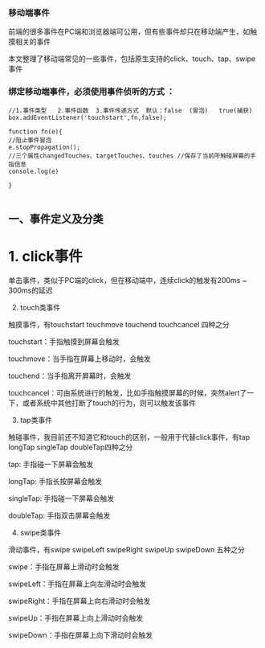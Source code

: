 ### 移动端事件

前端的很多事件在PC端和浏览器端可公用，但有些事件却只在移动端产生，如触摸相关的事件

本文整理了移动端常见的一些事件，包括原生支持的click、touch、tap、swipe事件

### 绑定移动端事件，必须使用事件侦听的方式  ：
```
//1.事件类型   2.事件函数  3.事件传递方式  默认：false  (冒泡)   true(捕获)
box.addEventListener('touchstart',fn,false);

function fn(e){
//阻止事件冒泡
e.stopPropagation();
//三个属性changedTouches、targetTouches、touches //保存了当前所触碰屏幕的手指信息
console.log(e)

}


```

## 一、事件定义及分类

# 1. click事件

单击事件，类似于PC端的click，但在移动端中，连续click的触发有200ms ~ 300ms的延迟

2. touch类事件

触摸事件，有touchstart touchmove touchend touchcancel 四种之分

touchstart：手指触摸到屏幕会触发

touchmove：当手指在屏幕上移动时，会触发

touchend：当手指离开屏幕时，会触发

touchcancel：可由系统进行的触发，比如手指触摸屏幕的时候，突然alert了一下，或者系统中其他打断了touch的行为，则可以触发该事件

3. tap类事件

触碰事件，我目前还不知道它和touch的区别，一般用于代替click事件，有tap longTap singleTap doubleTap四种之分

tap: 手指碰一下屏幕会触发

longTap: 手指长按屏幕会触发

singleTap: 手指碰一下屏幕会触发

doubleTap: 手指双击屏幕会触发

4. swipe类事件

滑动事件，有swipe swipeLeft swipeRight swipeUp swipeDown 五种之分

swipe：手指在屏幕上滑动时会触发

swipeLeft：手指在屏幕上向左滑动时会触发

swipeRight：手指在屏幕上向右滑动时会触发

swipeUp：手指在屏幕上向上滑动时会触发

swipeDown：手指在屏幕上向下滑动时会触发
